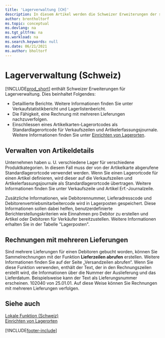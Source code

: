 ```yaml
---
title: 'Lagerverwaltung [CH]'
description: In diesem Artikel werden die Schweizer Erweiterungen der speziellen Lagerverwaltungsfunktionen in Business Central beschrieben.
author: brentholtorf
ms.topic: conceptual
ms.devlang: na
ms.tgt_pltfrm: na
ms.workload: na
ms.search.keywords: null
ms.date: 06/21/2021
ms.author: bholtorf
---
```

# Lagerverwaltung (Schweiz)
[!INCLUDE[prod_short](../../includes/prod_short.md)] enthält Schweizer Erweiterungen für Lagerverwaltung. Dies beinhaltet Folgendes:  

- Detaillierte Berichte.  Weitere Informationen finden Sie unter Verkaufstatistikbericht und Lagerlistenbericht.  
- Die Fähigkeit, eine Rechnung mit mehreren Lieferungen nachzuverfolgen.  
- Einschliessen eines Artikelkarten-Lagerortcodes als Standardlagerortcode für Verkaufszeilen und Artikelerfassungsjournale. Weitere Informationen finden Sie unter [Einrichten von Lagerorten](../../inventory-how-setup-locations.md).

## Verwalten von Artikeldetails  
Unternehmen haben u. U. verschiedene Lager für verschiedene Produktkategorien. In diesem Fall muss der von der Artikelkarte abgerufene Standardlagerortcode verwendet werden. Wenn Sie einen Lagerortcode für einen Artikel definieren, wird dieser auf die Verkaufszeilen und Artikelerfassungsjournale als Standardlagerortcode übertragen. Weitere Informationen finden Sie unter Verkaufszeile und Artikel Erf.-Journalzeile.  

Zusätzliche Informationen, wie Debitorennummer, Lieferadresscode und Debitorenvertriebsmitarbeitercode wird in Lagerposten gespeichert. Diese Informationen sollen dabei helfen, benutzerdefinierte Berichterstellungskriterien wie Einnahmen pro Debitor zu erstellen und Artikel oder Debitoren für Verkäufer bereitzustellen. Weitere Informationen erhalten Sie in der Tabelle "Lagerposten".  

## Rechnungen mit mehreren Lieferungen  
Sind mehrere Lieferungen für einen Debitoren gebucht worden, können Sie Sammelrechnungen mit der Funktion **Lieferzeilen abrufen** erstellen. Weitere Informationen finden Sie auf der Seite „Versandzeilen abrufen“. Wenn Sie diese Funktion verwenden, enthält der Text, der in den Rechnungszeilen erstellt wird, die Informationen über die Nummer der Auslieferung und das Lieferdatum. Beispielsweise kann der Text als Lieferungsnummer erscheinen. 102040 von 25.01.01. Auf diese Weise können Sie Rechnungen mit mehreren Lieferungen verfolgen.  

## Siehe auch  
 [Lokale Funktion (Schweiz)](switzerland-local-functionality.md)   
 [Einrichten von Lagerorten](../../inventory-how-setup-locations.md)


[!INCLUDE[footer-include](../../includes/footer-banner.md)]